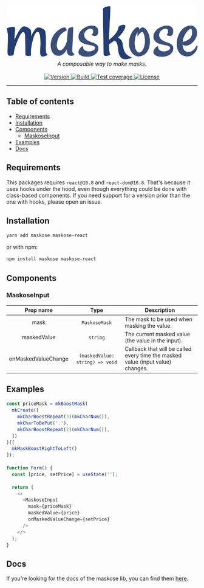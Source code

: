 <div align="center">
  <img alt="maskose" src="https://raw.githubusercontent.com/efreitasn/maskose/master/maskose-logo.png">
  <br />
  <em>A composable way to make masks.</em>
  <br />
  <br />
</div>

<div align="center">
  <a href="https://npmjs.com/package/maskose-react">
    <img
      alt="Version"
      src="https://img.shields.io/npm/v/maskose-react.svg"
    >
  </a>
  <a href="https://travis-ci.org/efreitasn/maskose">
    <img
      alt="Build"
      src="https://img.shields.io/travis/efreitasn/maskose.svg"
    >
  </a>
  <a href="https://codecov.io/github/efreitasn/maskose">
    <img
      alt="Test coverage"
      src="https://img.shields.io/codecov/c/github/efreitasn/maskose.svg?token=4579d5f9cd724e54a14bf0397fee308f"
    >
  </a>
  <a href="https://github.com/efreitasn/maskose/blob/master/LICENSE">
    <img
      alt="License"
      src="https://img.shields.io/npm/l/maskose-react.svg"
    >
  </a>
</div>
</div>

---

## Table of contents
<!-- START doctoc generated TOC please keep comment here to allow auto update -->
<!-- DON'T EDIT THIS SECTION, INSTEAD RE-RUN doctoc TO UPDATE -->


- [Requirements](#requirements)
- [Installation](#installation)
- [Components](#components)
  - [MaskoseInput](#maskoseinput)
- [Examples](#examples)
- [Docs](#docs)

<!-- END doctoc generated TOC please keep comment here to allow auto update -->

## Requirements
This packages requires `react@16.8` and `react-dom@16.8`. That's because it uses hooks under the hood, even though everything could be done with class-based components. If you need support for a version prior than the one with hooks, please open an issue.

## Installation
```bash
yarn add maskose maskose-react
```
or with npm:
```bash
npm install maskose maskose-react
```

## Components

### MaskoseInput

| Prop name             | Type                              | Description                                                                        |
| :-------------------: | :-------------------------------: | ---------------------------------------------------------------------------------- |
| mask                  | `MaskoseMask`                     | The mask to be used when masking the value.                                        |
| maskedValue           | `string`                          | The current masked value (the value in the input).                                 |
| onMaskedValueChange   | `(maskedValue: string) => void`   | Callback that will be called every time the masked value (input value) changes.    |

## Examples

```typescript
const priceMask = mkBoostMask(
  mkCreate([
    mkCharBoostRepeat(3)(mkCharNum()),
    mkCharToBePut('.'),
    mkCharBoostRepeat(2)(mkCharNum()),
  ])
)([
  mkMaskBoostRightToLeft()
]);

function Form() {
  const [price, setPrice] = useState('');

  return (
    <>
      <MaskoseInput
        mask={priceMask}
        maskedValue={price}
        onMaskedValueChange={setPrice}
      />
    </>
  );
}
```

## Docs
If you're looking for the docs of the maskose lib, you can find them [here](https://github.com/efreitasn/maskose/tree/master/packages/maskose).